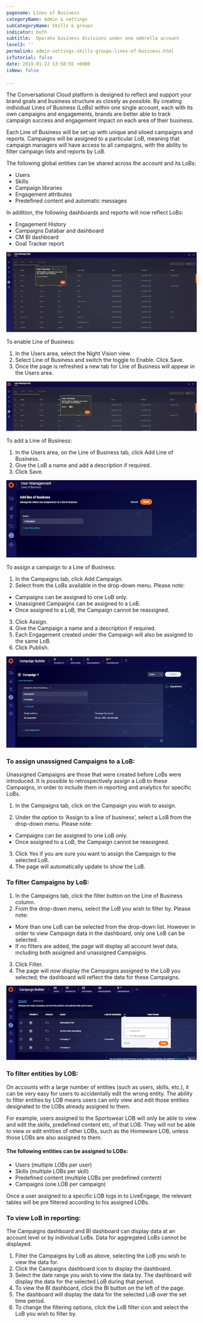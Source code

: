 ```yaml
---
pagename: Lines of Business
categoryName: Admin & settings
subCategoryName: Skills & groups
indicator: both
subtitle:  Operate business divisions under one umbrella account
level3: ''
permalink: admin-settings-skills-groups-lines-of-business.html
isTutorial: false
date: 2019-01-22 13:58:55 +0000
isNew: false

---
```

The Conversational Cloud platform is designed to reflect and support your brand goals and business structure as closely as possible. By creating individual Lines of Business (LoBs) within one single account, each with its own campaigns and engagements, brands are better able to track campaign success and engagement impact on each area of their business.

Each Line of Business will be set up with unique and siloed campaigns and reports. Campaigns will be assigned to a particular LoB, meaning that campaign managers will have access to all campaigns, with the ability to filter campaign lists and reports by LoB.  

The following global entities can be shared across the account and its LoBs:
- Users
- Skills
- Campaign libraries
- Engagement attributes
- Predefined content and automatic messages

In addition, the following dashboards and reports will now reflect LoBs:
- Engagement History
- Campaigns Databar and dashboard
- CM BI dashboard
- Goal Tracker report

![](img/LOB1.png)

To enable Line of Business:

1. In the Users area, select the Night Vision view.
2. Select Line of Business and switch the toggle to Enable. Click Save. 
3. Once the page is refreshed a new tab for Line of Business will appear in the Users area.

![](img/LOB2.png)

To add a Line of Business:

1. In the Users area, on the Line of Business tab, click Add Line of Business.
2. Give the LoB a name and add a description if required. 
3. Click Save.

![](img/LOB4.png)

To assign a campaign to a Line of Business:

1. In the Campaigns tab, click Add Campaign.
2. Select from the LoBs available in the drop-down menu.
Please note:
- Campaigns can be assigned to one LoB only.
- Unassigned Campaigns can be assigned to a LoB.
- Once assigned to a LoB, the Campaign cannot be reassigned.

3. Click Assign.
4. Give the Campaign a name and a description if required.
5. Each Engagement created under the Campaign will also be assigned to the same LoB.
6. Click Publish.

![](img/LOB5.png)

### To assign unassigned Campaigns to a LoB:

Unassigned Campaigns are those that were created before LoBs were introduced. It is possible to retrospectively assign a LoB to these Campaigns, in order to include them in reporting and analytics for specific LoBs.

1. In the Campaigns tab, click on the Campaign you wish to assign.

2. Under the option to ‘Assign to a line of business’, select a LoB from the drop-down menu.
Please note:
- Campaigns can be assigned to one LoB only.
- Once assigned to a LoB, the Campaign cannot be reassigned.

3. Click Yes if you are sure you want to assign the Campaign to the selected LoB.
4. The page will automatically update to show the LoB.

### To filter Campaigns by LoB:

1. In the Campaigns tab, click the filter button on the Line of Business column.
2. From the drop-down menu, select the LoB you wish to filter by.
Please note: 
- More than one LoB can be selected from the drop-down list. However in order to view Campaign data in the dashboard, only one LoB can be selected.
- If no filters are added, the page will display all account level data, including both assigned and unassigned Campaigns. 
3. Click Filter.
4. The page will now display the Campaigns assigned to the LoB you selected; the dashboard will reflect the data for these Campaigns.

![](img/LOB6.png)

### To filter entities by LOB:
On accounts with a large number of entities (such as users, skills, etc.), it can be very easy for users to accidentally edit the wrong entity. The ability to filter entities by LOB means users can only view and edit those entities designated to the LOBs already assigned to them.

For example, users assigned to the Sportswear LOB will only be able to view and edit the skills, predefined content etc, of that LOB. They will not be able to view or edit entities of other LOBs, such as the Homeware LOB, unless those LOBs are also assigned to them.

#### The following entities can be assigned to LOBs:
* Users (multiple LOBs per user)
* Skills (multiple LOBs per skill)
* Predefined content (multiple LOBs per predefined content)
* Campaigns (one LOB per campaign)

Once a user assigned to a specific LOB logs in to LiveEngage, the relevant tables will be pre filtered according to his assigned LOBs. 

### To view LoB in reporting:

The Campaigns dashboard and BI dashboard can display data at an account level or by individual LoBs. Data for aggregated LoBs cannot be displayed.

1. Filter the Campaigns by LoB as above, selecting the LoB you wish to view the data for.
2. Click the Campaigns dashboard icon to display the dashboard.
3. Select the date range you wish to view the data by. The dashboard will display the data for the selected LoB during that period.
4. To view the BI dashboard, click the BI button on the left of the page.
5. The dashboard will display the data for the selected LoB over the set time period.
6. To change the filtering options, click the LoB filter icon and select the LoB you wish to filter by.


